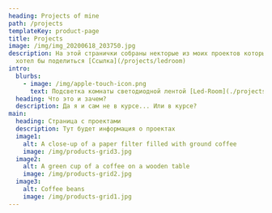 ```yaml
---
heading: Projects of mine
path: /projects
templateKey: product-page
title: Projects
image: /img/img_20200618_203750.jpg
description: На этой странички собраны некторые из моих проектов которыми я
  хотел бы поделиться [Ссылка](/projects/ledroom)
intro:
  blurbs:
    - image: /img/apple-touch-icon.png
      text: Подсветка комнаты светодиодной лентой [Led-Room](./projects/ledroom).
  heading: Что это и зачем?
  description: Да я и сам не в курсе... Или в курсе?
main:
  heading: Страница с проектами
  description: Тут будет информация о проектах
  image1:
    alt: A close-up of a paper filter filled with ground coffee
    image: /img/products-grid3.jpg
  image2:
    alt: A green cup of a coffee on a wooden table
    image: /img/products-grid2.jpg
  image3:
    alt: Coffee beans
    image: /img/products-grid1.jpg
---
```


